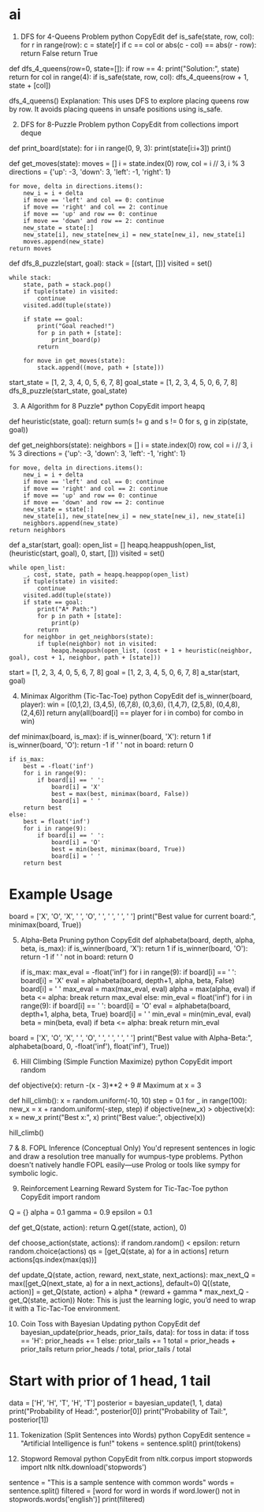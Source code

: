 # ai
1. DFS for 4-Queens Problem
python
CopyEdit
def is_safe(state, row, col):
    for r in range(row):
        c = state[r]
        if c == col or abs(c - col) == abs(r - row):
            return False
    return True

def dfs_4_queens(row=0, state=[]):
    if row == 4:
        print("Solution:", state)
        return
    for col in range(4):
        if is_safe(state, row, col):
            dfs_4_queens(row + 1, state + [col])

dfs_4_queens()
Explanation:
This uses DFS to explore placing queens row by row.
It avoids placing queens in unsafe positions using is_safe.

2. DFS for 8-Puzzle Problem
python
CopyEdit
from collections import deque

def print_board(state):
    for i in range(0, 9, 3):
        print(state[i:i+3])
    print()

def get_moves(state):
    moves = []
    i = state.index(0)
    row, col = i // 3, i % 3
    directions = {'up': -3, 'down': 3, 'left': -1, 'right': 1}
    
    for move, delta in directions.items():
        new_i = i + delta
        if move == 'left' and col == 0: continue
        if move == 'right' and col == 2: continue
        if move == 'up' and row == 0: continue
        if move == 'down' and row == 2: continue
        new_state = state[:]
        new_state[i], new_state[new_i] = new_state[new_i], new_state[i]
        moves.append(new_state)
    return moves

def dfs_8_puzzle(start, goal):
    stack = [(start, [])]
    visited = set()

    while stack:
        state, path = stack.pop()
        if tuple(state) in visited:
            continue
        visited.add(tuple(state))

        if state == goal:
            print("Goal reached!")
            for p in path + [state]:
                print_board(p)
            return

        for move in get_moves(state):
            stack.append((move, path + [state]))

start_state = [1, 2, 3, 4, 0, 5, 6, 7, 8]
goal_state = [1, 2, 3, 4, 5, 0, 6, 7, 8]
dfs_8_puzzle(start_state, goal_state)


3. A Algorithm for 8 Puzzle*
python
CopyEdit
import heapq

def heuristic(state, goal):
    return sum(s != g and s != 0 for s, g in zip(state, goal))

def get_neighbors(state):
    neighbors = []
    i = state.index(0)
    row, col = i // 3, i % 3
    directions = {'up': -3, 'down': 3, 'left': -1, 'right': 1}
    
    for move, delta in directions.items():
        new_i = i + delta
        if move == 'left' and col == 0: continue
        if move == 'right' and col == 2: continue
        if move == 'up' and row == 0: continue
        if move == 'down' and row == 2: continue
        new_state = state[:]
        new_state[i], new_state[new_i] = new_state[new_i], new_state[i]
        neighbors.append(new_state)
    return neighbors

def a_star(start, goal):
    open_list = []
    heapq.heappush(open_list, (heuristic(start, goal), 0, start, []))
    visited = set()

    while open_list:
        _, cost, state, path = heapq.heappop(open_list)
        if tuple(state) in visited:
            continue
        visited.add(tuple(state))
        if state == goal:
            print("A* Path:")
            for p in path + [state]:
                print(p)
            return
        for neighbor in get_neighbors(state):
            if tuple(neighbor) not in visited:
                heapq.heappush(open_list, (cost + 1 + heuristic(neighbor, goal), cost + 1, neighbor, path + [state]))

start = [1, 2, 3, 4, 0, 5, 6, 7, 8]
goal = [1, 2, 3, 4, 5, 0, 6, 7, 8]
a_star(start, goal)

4. Minimax Algorithm (Tic-Tac-Toe)
python
CopyEdit
def is_winner(board, player):
    win = [(0,1,2), (3,4,5), (6,7,8), (0,3,6), (1,4,7), (2,5,8), (0,4,8), (2,4,6)]
    return any(all(board[i] == player for i in combo) for combo in win)

def minimax(board, is_max):
    if is_winner(board, 'X'): return 1
    if is_winner(board, 'O'): return -1
    if ' ' not in board: return 0

    if is_max:
        best = -float('inf')
        for i in range(9):
            if board[i] == ' ':
                board[i] = 'X'
                best = max(best, minimax(board, False))
                board[i] = ' '
        return best
    else:
        best = float('inf')
        for i in range(9):
            if board[i] == ' ':
                board[i] = 'O'
                best = min(best, minimax(board, True))
                board[i] = ' '
        return best

# Example Usage
board = ['X', 'O', 'X', ' ', 'O', ' ', ' ', ' ', ' ']
print("Best value for current board:", minimax(board, True))

5. Alpha-Beta Pruning
python
CopyEdit
def alphabeta(board, depth, alpha, beta, is_max):
    if is_winner(board, 'X'): return 1
    if is_winner(board, 'O'): return -1
    if ' ' not in board: return 0

    if is_max:
        max_eval = -float('inf')
        for i in range(9):
            if board[i] == ' ':
                board[i] = 'X'
                eval = alphabeta(board, depth+1, alpha, beta, False)
                board[i] = ' '
                max_eval = max(max_eval, eval)
                alpha = max(alpha, eval)
                if beta <= alpha: break
        return max_eval
    else:
        min_eval = float('inf')
        for i in range(9):
            if board[i] == ' ':
                board[i] = 'O'
                eval = alphabeta(board, depth+1, alpha, beta, True)
                board[i] = ' '
                min_eval = min(min_eval, eval)
                beta = min(beta, eval)
                if beta <= alpha: break
        return min_eval

board = ['X', 'O', 'X', ' ', 'O', ' ', ' ', ' ', ' ']
print("Best value with Alpha-Beta:", alphabeta(board, 0, -float('inf'), float('inf'), True))

6. Hill Climbing (Simple Function Maximize)
python
CopyEdit
import random

def objective(x):
    return -(x - 3)**2 + 9  # Maximum at x = 3

def hill_climb():
    x = random.uniform(-10, 10)
    step = 0.1
    for _ in range(100):
        new_x = x + random.uniform(-step, step)
        if objective(new_x) > objective(x):
            x = new_x
    print("Best x:", x)
    print("Best value:", objective(x))

hill_climb()

7 & 8. FOPL Inference (Conceptual Only)
You'd represent sentences in logic and draw a resolution tree manually for wumpus-type problems. Python doesn't natively handle FOPL easily—use Prolog or tools like sympy for symbolic logic.

9. Reinforcement Learning Reward System for Tic-Tac-Toe
python
CopyEdit
import random

Q = {}
alpha = 0.1
gamma = 0.9
epsilon = 0.1

def get_Q(state, action):
    return Q.get((state, action), 0)

def choose_action(state, actions):
    if random.random() < epsilon:
        return random.choice(actions)
    qs = [get_Q(state, a) for a in actions]
    return actions[qs.index(max(qs))]

def update_Q(state, action, reward, next_state, next_actions):
    max_next_Q = max([get_Q(next_state, a) for a in next_actions], default=0)
    Q[(state, action)] = get_Q(state, action) + alpha * (reward + gamma * max_next_Q - get_Q(state, action))
Note: This is just the learning logic, you’d need to wrap it with a Tic-Tac-Toe environment.

10. Coin Toss with Bayesian Updating
python
CopyEdit
def bayesian_update(prior_heads, prior_tails, data):
    for toss in data:
        if toss == 'H':
            prior_heads += 1
        else:
            prior_tails += 1
    total = prior_heads + prior_tails
    return prior_heads / total, prior_tails / total

# Start with prior of 1 head, 1 tail
data = ['H', 'H', 'T', 'H', 'T']
posterior = bayesian_update(1, 1, data)
print("Probability of Head:", posterior[0])
print("Probability of Tail:", posterior[1])

11. Tokenization (Split Sentences into Words)
python
CopyEdit
sentence = "Artificial Intelligence is fun!"
tokens = sentence.split()
print(tokens)

12. Stopword Removal
python
CopyEdit
from nltk.corpus import stopwords
import nltk
nltk.download('stopwords')

sentence = "This is a sample sentence with common words"
words = sentence.split()
filtered = [word for word in words if word.lower() not in stopwords.words('english')]
print(filtered)
